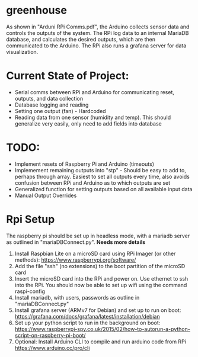 # greenhouse

As shown in "Arduni RPi Comms.pdf", the Arduino collects sensor data and controls the outputs of the system. The RPi log data to an internal MariaDB database, and calculates the desired outputs, which are then communicated to the Arduino. The RPi also runs a grafana server for data visualization.

# Current State of Project:
- Serial comms between RPi and Arduino for communicating reset, outputs, and data collection
- Database logging and reading
- Setting one output (fan) - Hardcoded
- Reading data from one sensor (humidity and temp). This should generalize very easily, only need to add fields into database

# TODO:
- Implement resets of Raspberry Pi and Arduino (timeouts)
- Implemement remaining outputs into "stp" - Should be easy to add to, perhaps through array. Easiest to set all outputs every time, also avoids confusion between RPi and Arduino as to which outputs are set
- Generalized function for setting outputs based on all available input data
- Manual Output Overrides

# Rpi Setup
The raspberry pi should be set up in headless mode, with a mariadb server as outlined in "mariaDBConnect.py". **Needs more details**

1. Install Raspbian Lite on a microSD card using RPi Imager (or other methods):
https://www.raspberrypi.org/software/
2. Add the file "ssh" (no extensions) to the boot partition of the microSD card
3. Insert the microSD card into the RPi and power on. Use ethernet to ssh into the RPi. You should now be able to set up wifi using the command raspi-config
4. Install mariadb, with users, passwords as outline in "mariaDBConnect.py"
5. Install grafana server (ARMv7 for Debian) and set up to run on boot: https://grafana.com/docs/grafana/latest/installation/debian
6. Set up your python script to run in the background on boot:
  https://www.raspberrypi-spy.co.uk/2015/02/how-to-autorun-a-python-script-on-raspberry-pi-boot/
7. Optional: Install Arduino CLI to compile and run arduino code from RPi
  https://www.arduino.cc/pro/cli
